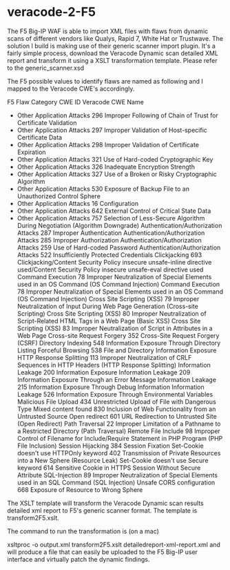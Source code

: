 # veracode-2-F5

The F5 Big-IP WAF is able to import XML files with flaws from dynamic scans of different vendors like Qualys, Rapid 7, White Hat or Trustwave. The solution I build is making use of their generic scanner import plugin. It's a fairly simple process, download the Veracode Dynamic scan detailed XML report and transform it using a XSLT transformation template. Please refer to the generic_scanner.xsd

The F5 possible values to identify flaws are named as following and I mapped to the Veracode CWE's accordingly.

F5 Flaw Category			CWE ID	Veracode CWE Name
 	 	 
* Other Application Attacks		296	Improper Following of Chain of Trust for Certificate Validation
* Other Application Attacks		297	Improper Validation of Host-specific Certificate Data
* Other Application Attacks		298	Improper Validation of Certificate Expiration
* Other Application Attacks		321	Use of Hard-coded Cryptographic Key
* Other Application Attacks		326	Inadequate Encryption Strength
* Other Application Attacks		327	Use of a Broken or Risky Cryptographic Algorithm
* Other Application Attacks		530	Exposure of Backup File to an Unauthorized Control Sphere
* Other Application Attacks		16	Configuration
* Other Application Attacks		642	External Control of Critical State Data
* Other Application Attacks		757	Selection of Less-Secure Algorithm During Negotiation (Algorithm Downgrade)
Authentication/Authorization Attacks	287	Improper Authentication
Authentication/Authorization Attacks	285	Improper Authorization
Authentication/Authorization Attacks	259	Use of Hard-coded Password
Authentication/Authorization Attacks	522	Insufficiently Protected Credentials
Clickjacking				693	Clickjacking/Content Security Policy insecure unsafe-inline directive used/Content Security Policy insecure unsafe-eval directive used
Command Execution			78	Improper Neutralization of Special Elements used in an OS Command (OS Command Injection)
Command Execution			78	Improper Neutralization of Special Elements used in an OS Command (OS Command Injection)
Cross Site Scripting (XSS)		79	Improper Neutralization of Input During Web Page Generation (Cross-site Scripting)
Cross Site Scripting (XSS)		80	Improper Neutralization of Script-Related HTML Tags in a Web Page (Basic XSS)
Cross Site Scripting (XSS)		83	Improper Neutralization of Script in Attributes in a Web Page
Cross-site Request Forgery		352	Cross-Site Request Forgery (CSRF)
Directory Indexing			548	Information Exposure Through Directory Listing
Forceful Browsing			538	File and Directory Information Exposure
HTTP Response Splitting			113	Improper Neutralization of CRLF Sequences in HTTP Headers (HTTP Response Splitting)
Information Leakage			200	Information Exposure
Information Leakage			209	Information Exposure Through an Error Message
Information Leakage			215	Information Exposure Through Debug Information
Information Leakage			526	Information Exposure Through Environmental Variables
Malicious File Upload			434	Unrestricted Upload of File with Dangerous Type
Mixed content found			830	Inclusion of Web Functionality from an Untrusted Source
Open redirect				601	URL Redirection to Untrusted Site (Open Redirect)
Path Traversal				22	Improper Limitation of a Pathname to a Restricted Directory (Path Traversal)
Remote File Include			98	Improper Control of Filename for Include/Require Statement in PHP Program (PHP File Inclusion)
Session Hijacking			384	Session Fixation
Set-Cookie doesn't use HTTPOnly keyword	402	Transmission of Private Resources into a New Sphere (Resource Leak)
Set-Cookie doesn't use Secure keyword	614	Sensitive Cookie in HTTPS Session Without Secure Attribute
SQL-Injection				89	Improper Neutralization of Special Elements used in an SQL Command (SQL Injection)
Unsafe CORS configuration		668	Exposure of Resource to Wrong Sphere
 

The XSLT template will transform the Veracode Dynamic scan results detailed xml report to F5's generic scanner format. The template is transform2F5.xslt.

The command to run the transformation is (on a mac) 

xsltproc  -o output.xml transform2F5.xslt detailedreport-xml-report.xml
and will produce a file that can easily be uploaded to the F5 Big-IP user interface and virtually patch the dynamic findings.



